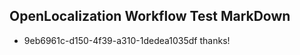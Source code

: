 ## OpenLocalization Workflow Test MarkDown
* 9eb6961c-d150-4f39-a310-1dedea1035df thanks!

<!--HONumber=Nov16_HO5-->


